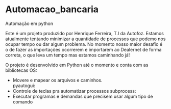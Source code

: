 # Automacao_bancaria
Automação em python

Este é um projeto produzido por Henrique Ferreira, T.I da Autofoz.
Estamos atualmente tentando minimizar a quantidade de processos que podemo nos ocupar tempo ou dar algum problema. No momento nosso maior desafio é o de fazer as importações ocorrerem e importarem ao Dealernet de forma correta, o que leva um tempo mas estamos caminhando já!

O projeto é desenvolvido em Python até o momento e conta com as bibliotecas
OS:
  - Movere e mapear os arquivos e caminhos.  
pyautogui:
  - Controle de teclas pra automatizar processos
subprocess:
  - Executar programas e demandas que precisem usar algum tipo de comando

